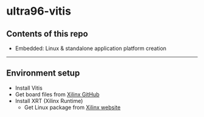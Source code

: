 # ultra96-vitis

## Contents of this repo

- Embedded: Linux & standalone application platform creation

***

## Environment setup

- Install Vitis
- Get board files from [Xilinx GitHub](https://github.com/Xilinx/XilinxBoardStore.git)
- Install XRT (Xilinx Runtime)
  - Get Linux package from [Xilinx website](https://www.xilinx.com/products/boards-and-kits/alveo/u200.html#gettingStarted)
